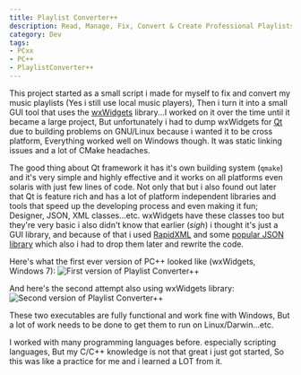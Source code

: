 ```yaml
---
title: Playlist Converter++
description: Read, Manage, Fix, Convert & Create Professional Playlists with this powerful app.
category: Dev
tags:
- PCxx
- PC++
- PlaylistConverter++
---
```


This project started as a small script i made for myself to fix and convert my music playlists (Yes i still use local music players), Then i turn it into a small GUI tool that uses the [wxWidgets](https://www.wxwidgets.org) library...I worked on it over the time until it became a large project, But unfortunately i had to dump wxWidgets for [Qt](https://www.qt.io) due to building problems on GNU/Linux because i wanted it to be cross platform, Everything worked well on Windows though. It was static linking issues and a lot of CMake headaches.<!--more-->

The good thing about Qt framework it has it's own building system (`qmake`) and it's very simple and highly effective and it works on all platforms even solaris with just few lines of code. Not only that but i also found out later that Qt is feature rich and has a lot of platform independent libraries and tools that speed up the developing process and even making it fun; Designer, JSON, XML classes...etc. wxWidgets have these classes too but they're very basic i also didn't know that earlier (*sigh*) i thought it's just a GUI library, and because of that i used [RapidXML](http://rapidxml.sourceforge.net) and some [popular JSON library](https://github.com/nlohmann/json) which also i had to drop them later and rewrite the code.

Here's what the first ever version of PC++ looked like (wxWidgets, Windows 7):
![First version of Playlist Converter++]({{site.url}}/images/screenshots/pcxx_old_wxwidgets_simple.PNG)

And here's the second attempt also using wxWidgets library:
![Second version of Playlist Converter++]({{site.url}}/images/screenshots/pcxx_old_wxwidgets_complex.PNG)

These two executables are fully functional and work fine with Windows, But a lot of work needs to be done to get them to run on Linux/Darwin...etc.

I worked with many programming languages before. especially scripting languages, But my C/C++ knowledge is not that great i just got started, So this was like a practice for me and i learned a LOT from it.
